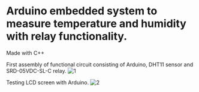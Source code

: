# Arduino embedded system to measure temperature and humidity with relay functionality.

Made with C++

First assembly of functional circuit consisting of Arduino, DHT11 sensor and SRD-05VDC-SL-C relay.
![1](https://i.postimg.cc/0NW9zFDm/1-resize.jpg)

Testing LCD screen with Arduino.
![2](https://i.postimg.cc/xjbbS3Vg/2-resize.jpg)
